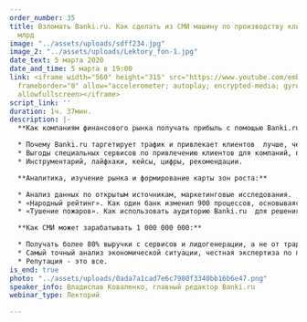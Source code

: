 ```yaml
---
order_number: 35
title: Взломать Banki.ru. Как сделать из СМИ машину по производству клиентов на 1
  млрд
image: "../assets/uploads/sdff234.jpg"
image_2: "../assets/uploads/Lektory_fon-1.jpg"
date_text: 5 марта 2020
date_and_time: 5 марта в 19:00
link: <iframe width="560" height="315" src="https://www.youtube.com/embed/C-5w5h1g9ew"
  frameborder="0" allow="accelerometer; autoplay; encrypted-media; gyroscope; picture-in-picture"
  allowfullscreen></iframe>
script_link: ''
duration: 1ч. 37мин.
description: |-
  **Как компаниям финансового рынка получать прибыль с помощью Banki.ru:**

  * Почему Banki.ru таргетирует трафик и привлекает клиентов  лучше, чем рекламный инструментарий в поисковиках.
  * Выгоды специальных сервисов по привлечению клиентов для компаний, предоставляющих финансовые услуги.
  * Инструментарий, лайфхаки, кейсы, цифры, рекомендации.

  **Аналитика, изучение рынка и формирование карты зон роста:**

  * Анализ данных по открытым источникам, маркетинговые исследования.
  * «Народный рейтинг». Как один банк изменил 900 процессов, основываясь на отзывах в «народном рейтинге».
  * «Тушение пожаров». Как использовать аудиторию Banki.ru  для решения бизнес задач.

  **Как СМИ может зарабатывать 1 000 000 000:**

  * Получать более 80% выручки с сервисов и лидогенерации, а не от традиционной рекламы на своих «страницах».
  * Самый точный анализ экономической ситуации, честная экспертиза по продуктам, самый быстрый канал связи с финансовой организацией.
  * Репутация - это все.
is_end: true
photo: "../assets/uploads/0ada7a1cad7e6c7980f3340bb16b6e47.png"
speaker_info: Владислав Коваленко, главный редактор Banki.ru
webinar_type: Лекторий

---
```

